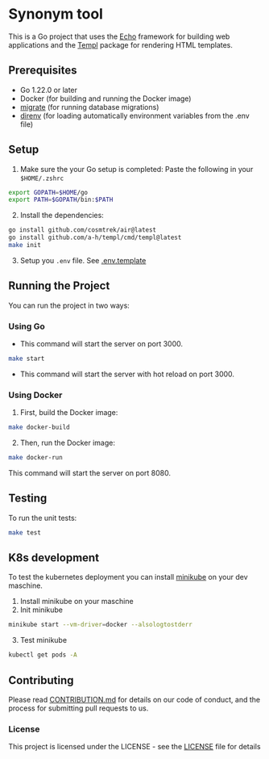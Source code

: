 # Synonym tool

This is a Go project that uses the [Echo](https://echo.labstack.com) framework for building web applications and the [Templ](https://templ.guide) package for rendering HTML templates.

## Prerequisites

- Go 1.22.0 or later
- Docker (for building and running the Docker image)
- [migrate](https://github.com/golang-migrate/migrate/tree/master?tab=readme-ov-file) (for running database migrations)
- [direnv](https://direnv.net) (for loading automatically environment variables from the .env file)

## Setup

1. Make sure the your Go setup is completed:
   Paste the following in your `$HOME/.zshrc`

```sh
export GOPATH=$HOME/go
export PATH=$GOPATH/bin:$PATH
```

2. Install the dependencies:

```sh
go install github.com/cosmtrek/air@latest
go install github.com/a-h/templ/cmd/templ@latest
make init
```

3. Setup you `.env` file. See [.env.template](.env.template)

## Running the Project

You can run the project in two ways:

### Using Go

- This command will start the server on port 3000.

```sh
make start
```

- This command will start the server with hot reload on port 3000.

### Using Docker

1. First, build the Docker image:

```sh
make docker-build
```

2. Then, run the Docker image:

```sh
make docker-run
```

This command will start the server on port 8080.

## Testing

To run the unit tests:

```sh
make test
```

## K8s development

To test the kubernetes deployment you can install [minikube](https://minikube.sigs.k8s.io/docs/start/) on your dev maschine.

1. Install minikube on your maschine
2. Init minikube

```sh
minikube start --vm-driver=docker --alsologtostderr
```

3. Test minikube

```sh
kubectl get pods -A
```

## Contributing

Please read [CONTRIBUTION.md](CONTRIBUTING.md) for details on our code of conduct, and the process for submitting pull requests to us.

### License

This project is licensed under the LICENSE - see the [LICENSE](LISCENSE) file for details
